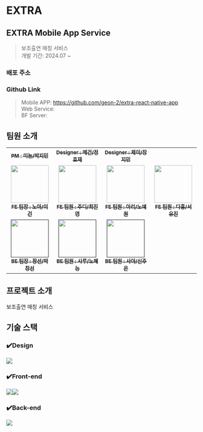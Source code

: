 # EXTRA

## EXTRA Mobile App Service
> 보조출연 매칭 서비스 <br/>
> 개발 기간: 2024.07 ~

### 배포 주소

### Github Link
> Mobile APP: https://github.com/geon-2/extra-react-native-app <br/>
> Web Service: <br/>
> BF Server: <br/>

## 팀원 소개
<table>
  <tbody>
    <tr>
        <td align="center"><a href=""><img src="width="100px;" alt=""/><br /><sub><b>PM : 미뇽/박지민</b></sub></a><br /></td>
        <td align="center"><a href=""><img src="width="100px;" alt=""/><br /><sub><b>Designer : 메건/정효재</b></sub></a><br /></td>
        <td align="center"><a href=""><img src="width="100px;" alt=""/><br /><sub><b>Designer : 제이/장지민</b></sub></a><br /></td>
    </tr>
    <tr>
      <td align="center"><a href="https://flaxen-game-fbe.notion.site/Portfolio-c9778cd22b96491799877509d70df599?pvs=4"><img src="" width="100px;" alt=""/><br /><sub><b>FE 팀장 : 노아/이건</b></sub></a><br /></td>
      <td align="center"><a href="https://lucky-eris-8a7.notion.site/Jinyeong-Choi-e8c82e6f567a46a69d35929feae3e6f3"><img src="" width="100px;" alt=""/><br /><sub><b>FE 팀원 : 주디/최진영</b></sub></a><br /></td>
      <td align="center"><a href="https://superb-toque-d66.notion.site/8acb4f541b974070bae61011c2920564"><img src="" width="100px;" alt=""/><br /><sub><b>FE 팀원 : 아리/노예원</b></sub></a><br /></td>
      <td align="center"><a href="https://youujin.notion.site/8b818f4e49d9431ea856e68fd2450238?pvs=4"><img src="" width="100px;" alt=""/><br /><sub><b>FE 팀원 : 다홍/서유진</b></sub></a><br /></td>
     <tr/>
      <td align="center"><a href=""><img src="" width="100px;" alt=""/><br /><sub><b>BE 팀장 : 팡선/박창선</b></sub></a><br /></td>
      <td align="center"><a href=""><img src="" width="100px;" alt=""/><br /><sub><b>BE 팀원 : 사루/노혜능</b></sub></a><br /></td>
      <td align="center"><a href=""><img src="" width="100px;" alt=""/><br /><sub><b>BE 팀원 : 사야/신주은</b></sub></a><br /></td>
    </tr>
  </tbody>
</table>

## 프로젝트 소개
보조출연 매칭 서비스

## 기술 스택

### ✔️Design
<img src="https://img.shields.io/badge/Figma-F24E1E?style=for-the-badge&logo=Figma&logoColor=white">

### ✔️Front-end
<img src="https://img.shields.io/badge/React-61DAFB?style=for-the-badge&logo=React&logoColor=white"><img src="https://img.shields.io/badge/Expo-000020?style=for-the-badge&logo=Expo&logoColor=white">

### ✔️Back-end
<img src="https://img.shields.io/badge/Spring-Boot-6DB33F?style=for-the-badge&logo=Spring-Boot&logoColor=white">
